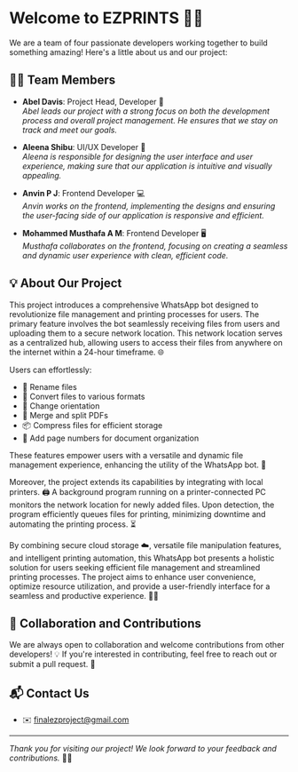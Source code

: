 # Welcome to EZPRINTS 👋✨

We are a team of four passionate developers working together to build something amazing! Here's a little about us and our project:

## 🧑‍💻 Team Members

- **Abel Davis**: Project Head, Developer 🚀  
  *Abel leads our project with a strong focus on both the development process and overall project management. He ensures that we stay on track and meet our goals.*

- **Aleena Shibu**: UI/UX Developer 🎨  
  *Aleena is responsible for designing the user interface and user experience, making sure that our application is intuitive and visually appealing.*

- **Anvin P J**: Frontend Developer 💻  
  *Anvin works on the frontend, implementing the designs and ensuring the user-facing side of our application is responsive and efficient.*

- **Mohammed Musthafa A M**: Frontend Developer 🖥️  
  *Musthafa collaborates on the frontend, focusing on creating a seamless and dynamic user experience with clean, efficient code.*

## 💡 About Our Project

This project introduces a comprehensive WhatsApp bot designed to revolutionize file management and printing processes for users. The primary feature involves the bot seamlessly receiving files from users and uploading them to a secure network location. This network location serves as a centralized hub, allowing users to access their files from anywhere on the internet within a 24-hour timeframe. 🌐

Users can effortlessly:
- 📝 Rename files
- 🔄 Convert files to various formats
- 🔄 Change orientation
- 🧩 Merge and split PDFs
- 📦 Compress files for efficient storage
- 🔢 Add page numbers for document organization

These features empower users with a versatile and dynamic file management experience, enhancing the utility of the WhatsApp bot. 📱

Moreover, the project extends its capabilities by integrating with local printers. 🖨️ A background program running on a printer-connected PC monitors the network location for newly added files. Upon detection, the program efficiently queues files for printing, minimizing downtime and automating the printing process. ⏳

By combining secure cloud storage ☁️, versatile file manipulation features, and intelligent printing automation, this WhatsApp bot presents a holistic solution for users seeking efficient file management and streamlined printing processes. The project aims to enhance user convenience, optimize resource utilization, and provide a user-friendly interface for a seamless and productive experience. 🚀✨

## 🤝 Collaboration and Contributions

We are always open to collaboration and welcome contributions from other developers! 💡 If you're interested in contributing, feel free to reach out or submit a pull request. 🌟

## 📬 Contact Us

- ✉️ finalezproject@gmail.com

---

*Thank you for visiting our project! We look forward to your feedback and contributions.* 🙏✨
